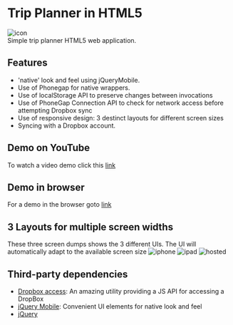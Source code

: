 # Trip Planner in HTML5
![icon](/PeterJensen/trip-planner-js/blob/master/trip-128.png?raw=true)  
Simple trip planner HTML5 web application.

## Features

* 'native' look and feel using jQueryMobile.
* Use of Phonegap for native wrappers.
* Use of localStorage API to preserve changes between invocations
* Use of PhoneGap Connection API to check for network access before attempting Dropbox sync
* Use of responsive design: 3 destinct layouts for different screen sizes
* Syncing with a Dropbox account.

## Demo on YouTube

To watch a video demo click this [link](http://youtu.be/v3O66MKSJ0g)

## Demo in browser

For a demo in the browser goto [link](http://www.danishdude.com/trip-planner-js/index.html)

## 3 Layouts for multiple screen widths

These three screen dumps shows the 3 different UIs.  The UI will automatically adapt to the
available screen size
![iphone](/PeterJensen/trip-planner-js/blob/master/iphone.png?raw=true)
![ipad](/PeterJensen/trip-planner-js/blob/master/ipad.png?raw=true)
![hosted](/PeterJensen/trip-planner-js/blob/master/hosted.png?raw=true)

## Third-party dependencies

* [Dropbox access](https://github.com/dropbox/dropbox-js): An amazing utility providing a JS API for accessing a DropBox
* [jQuery Mobile](http://jquerymobile.com): Convenient UI elements for native look and feel
* [jQuery](http://jquery.com)

